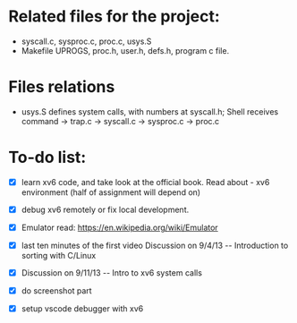 # Related files for the project:

-   syscall.c, sysproc.c, proc.c, usys.S
-   Makefile UPROGS, proc.h, user.h, defs.h, program c file.

# Files relations

-   usys.S defines system calls, with numbers at syscall.h; Shell receives command -> trap.c -> syscall.c -> sysproc.c -> proc.c

# To-do list: 
- [x] learn xv6 code, and take look at the official book. Read about - xv6 environment (half of assignment will depend on)
- [x] debug xv6 remotely or fix local development.
- [x] Emulator read: https://en.wikipedia.org/wiki/Emulator
- [x] last ten minutes of the first video Discussion on 9/4/13 -- Introduction to sorting with C/Linux
- [x] Discussion on 9/11/13 -- Intro to xv6 system calls
- [x] do screenshot part 
- [x] setup vscode debugger with xv6

